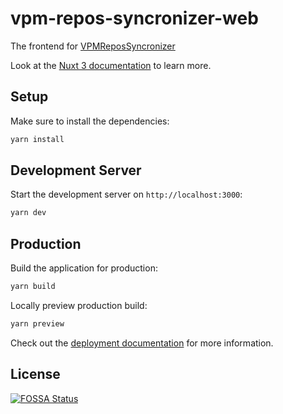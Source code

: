 # vpm-repos-syncronizer-web
The frontend for [VPMReposSyncronizer](https://github.com/vrcd-community/VPMReposSynchronizer)

Look at the [Nuxt 3 documentation](https://nuxt.com/docs/getting-started/introduction) to learn more.

## Setup

Make sure to install the dependencies:

```bash
yarn install
```

## Development Server

Start the development server on `http://localhost:3000`:

```bash
yarn dev
```

## Production

Build the application for production:

```bash
yarn build
```

Locally preview production build:

```bash
yarn preview
```

Check out the [deployment documentation](https://nuxt.com/docs/getting-started/deployment) for more information.


## License
[![FOSSA Status](https://app.fossa.com/api/projects/git%2Bgithub.com%2Fvrcd-community%2Fvpm-repos-syncronizer-web.svg?type=large)](https://app.fossa.com/projects/git%2Bgithub.com%2Fvrcd-community%2Fvpm-repos-syncronizer-web?ref=badge_large)
